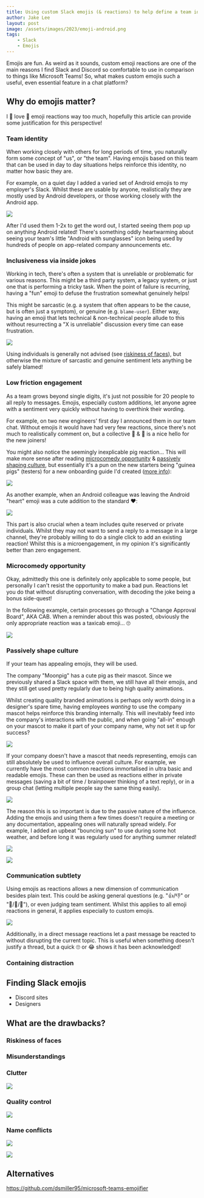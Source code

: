 ```yaml
---
title: Using custom Slack emojis (& reactions) to help define a team identity, encourage engagement, and shape culture 🎉
author: Jake Lee
layout: post
image: /assets/images/2023/emoji-android.png
tags:
    - Slack
    - Emojis
---
```


Emojis are fun. As weird as it sounds, custom emoji reactions are one of the main reasons I find Slack and Discord so comfortable to use in comparison to things like Microsoft Teams! So, what makes custom emojis such a useful, even essential feature in a chat platform?

## Why do emojis matter?

I 🥰 love 🥰 emoji reactions way too much, hopefully this article can provide some justification for this perspective! 

### Team identity

When working closely with others for long periods of time, you naturally form some concept of "us", or "the team". Having emojis based on this team that can be used in day to day situations helps reinforce this identity, no matter how basic they are.

For example, on a quiet day I added a varied set of Android emojis to my employer's Slack. Whilst these are usable by anyone, realistically they are mostly used by Android developers, or those working closely with the Android app. 

[![](/assets/images/2023/emoji-android.png)](/assets/images/2023/emoji-android.png)

After I'd used them 1-2x to get the word out, I started seeing them pop up on anything Android related! There's something oddly heartwarming about seeing your team's little "Android with sunglasses" icon being used by hundreds of people on app-related company announcements etc.

### Inclusiveness via inside jokes

Working in tech, there's often a system that is unreliable or problematic for various reasons. This might be a third party system, a legacy system, or just one that is performing a tricky task. When the point of failure is recurring, having a "fun" emoji to defuse the frustration somewhat genuinely helps! 

This might be sarcastic (e.g. a system that often appears to be the cause, but is often just a symptom), or genuine (e.g. `blame-user`). Either way, having an emoji that lets technical & non-technical people allude to this without resurrecting a "X is unreliable" discussion every time can ease frustration.

[![](/assets/images/2023/emoji-blame.png)](/assets/images/2023/emoji-blame.png)

Using individuals is generally not advised (see [riskiness of faces](#riskiness-of-faces)), but otherwise the mixture of sarcastic and genuine sentiment lets anything be safely blamed!

### Low friction engagement

As a team grows beyond single digits, it's just not possible for 20 people to all reply to messages. Emojis, especially custom additions, let anyone agree with a sentiment very quickly without having to overthink their wording.

For example, on two new engineers' first day I announced them in our team chat. Without emojis it would have had very few reactions, since there's not much to realistically comment on, but a collective 🎉 & 👋 is a nice hello for the new joiners!

You might also notice the seemingly inexplicable pig reaction... This will make more sense after reading [microcomedy opportunity](#microcomedy-opportunity) & [passively shaping culture](#passively-shape-culture), but essentially it's a pun on the new starters being "guinea pigs" (testers) for a new onboarding guide I'd created ([more info](/example-onboarding-docs-remote-engineers/)):

[![](/assets/images/2023/emoji-lowfriction.png)](/assets/images/2023/emoji-lowfriction.png)

As another example, when an Android colleague was leaving the Android "heart" emoji was a cute addition to the standard ❤️:

[![](/assets/images/2023/emoji-leaving.png)](/assets/images/2023/emoji-leaving.png)

This part is also crucial when a team includes quite reserved or private individuals. Whilst they may not want to send a reply to a message in a large channel, they're probably willing to do a single click to add an existing reaction! Whilst this is a microengagement, in my opinion it's significantly better than zero engagement.

### Microcomedy opportunity

Okay, admittedly this one is definitely only applicable to some people, but personally I can't resist the opportunity to make a bad pun. Reactions let you do that without disrupting conversation, with decoding the joke being a bonus side-quest!

In the following example, certain processes go through a "Change Approval Board", AKA CAB. When a reminder about this was posted, obviously the only appropriate reaction was a taxicab emoji... 🙄

[![](/assets/images/2023/emoji-humour.png)](/assets/images/2023/emoji-humour.png)

### Passively shape culture

If your team has appealing emojis, they will be used. 

The company "Moonpig" has a cute pig as their mascot. Since we previously shared a Slack space with them, we still have all their emojis, and they still get used pretty regularly due to being high quality animations. 

Whilst creating quality branded animations is perhaps only worth doing in a designer's spare time, having employees *wanting* to use the company mascot helps reinforce this branding internally. This will inevitably feed into the company's interactions with the public, and when going "all-in" enough on your mascot to make it part of your company name, why not set it up for success?

[![](/assets/images/2023/emoji-pig.png)](/assets/images/2023/emoji-pig.png)

If your company doesn't have a mascot that needs representing, emojis can still absolutely be used to influence overall culture. For example, we currently have the most common reactions immortalised in ultra basic and readable emojis. These can then be used as reactions either in private messages (saving a bit of time / brainpower thinking of a text reply), or in a group chat (letting multiple people say the same thing easily).

[![](/assets/images/2023/emoji-words.png)](/assets/images/2023/emoji-words.png)

The reason this is so important is due to the passive nature of the influence. Adding the emojis and using them a few times doesn't require a meeting or any documentation, appealing ones will naturally spread widely. For example, I added an upbeat "bouncing sun" to use during some hot weather, and before long it was regularly used for anything summer related!

[![](/assets/images/2023/emoji-sun.gif)](/assets/images/2023/emoji-sun.gif)

[![](/assets/images/2023/emoji-sunused.png)](/assets/images/2023/emoji-sunused.png)

### Communication subtlety

Using emojis as reactions allows a new dimension of communication besides plain text. This could be asking general questions (e.g. "👍/👎" or "🍕/🍜/🥪"), or even judging team sentiment. Whilst this applies to all emoji reactions in general, it applies especially to custom emojis. 

[![](/assets/images/2023/emoji-polls.png)](/assets/images/2023/emoji-polls.png)

Additionally, in a direct message reactions let a past message be reacted to without disrupting the current topic. This is useful when something doesn't justify a thread, but a quick 🙄 or 😂 shows it has been acknowledged!

### Containing distraction

## Finding Slack emojis

* Discord sites
* Designers

## What are the drawbacks?

### Riskiness of faces

### Misunderstandings

### Clutter

[![](/assets/images/2023/emoji-clutter.png)](/assets/images/2023/emoji-clutter.png)

### Quality control

[![](/assets/images/2023/emoji-quality.png)](/assets/images/2023/emoji-quality.png)

### Name conflicts

[![](/assets/images/2023/emoji-merging.png)](/assets/images/2023/emoji-merging.png)

[![](/assets/images/2023/emoji-duplicates.png)](/assets/images/2023/emoji-duplicates.png)

## Alternatives

https://github.com/dsmiller95/microsoft-teams-emojifier
